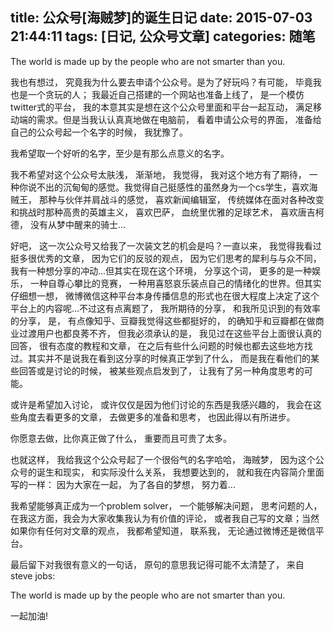 title: 公众号[海贼梦]的诞生日记
date: 2015-07-03 21:44:11
tags: [日记, 公众号文章]
categories: 随笔
---

The world is made up by the people who are not smarter than you.

<!-- more -->

我也有想过， 究竟我为什么要去申请个公众号。是为了好玩吗？有可能， 毕竟我也是一个贪玩的人； 我最近自己搭建的一个网站也准备上线了， 是一个模仿twitter式的平台， 我的本意其实是想在这个公众号里面和平台一起互动， 满足移动端的需求。但是当我认认真真地做在电脑前， 看着申请公众号的界面， 准备给自己的公众号起一个名字的时候，
我犹豫了。

我希望取一个好听的名字，至少是有那么点意义的名字。

我不希望对这个公众号太肤浅， 渐渐地， 我觉得， 我对这个地方有了期待， 一种你说不出的沉甸甸的感觉。我觉得自己挺感性的虽然身为一个cs学生，喜欢海贼王， 那种与伙伴并肩战斗的感觉， 喜欢新闻编辑室， 传统媒体在面对各种改变和挑战时那种高贵的英雄主义， 喜欢巴萨， 血统里优雅的足球艺术， 喜欢唐吉柯德， 没有从梦中醒来的骑士...

好吧， 这一次公众号又给我了一次装文艺的机会是吗？一直以来， 我觉得我看过挺多很优秀的文章， 因为它们的反驳的观点， 因为它们思考的犀利与与众不同， 我有一种想分享的冲动...但其实在现在这个环境， 分享这个词， 更多的是一种娱乐， 一种自尊心攀比的竞赛， 一种用喜怒哀乐装点自己的情绪化的世界。但其实仔细想一想， 微博微信这种平台本身传播信息的形式也在很大程度上决定了这个平台上的内容呢...不过这有点离题了， 我所期待的分享， 和我所见识到的有效率的分享， 是， 有点像知乎、豆瓣我觉得这些都挺好的， 的确知乎和豆瓣都在做商业过渡用户也都良莠不齐， 但我必须承认的是， 我见过在这些平台上面很认真的回答， 很有态度的教程和文章， 在之后有些什么问题的时候也都去这些地方找过。其实并不是说我在看到这分享的时候真正学到了什么， 而是我在看他们的某些回答或是讨论的时候， 被某些观点启发到了， 让我有了另一种角度思考的可能。

或许是希望加入讨论， 或许仅仅是因为他们讨论的东西是我感兴趣的， 我会在这些角度去看更多的文章， 去做更多的准备和思考， 也因此得以有所进步。

你愿意去做，比你真正做了什么， 重要而且可贵了太多。

也就这样， 我给我这个公众号起了一个很俗气的名字哈哈， 海贼梦， 因为这个公众号的诞生和现实， 和实际没什么关系， 我想要达到的， 就和我在内容简介里面写的一样： 因为大家在一起， 为了各自的梦想， 努力着...

我希望能够真正成为一个problem solver， 一个能够解决问题， 思考问题的人，在我这方面，我会为大家收集我认为有价值的评论， 或者我自己写的文章；当然如果你有任何对文章的观点， 我都希望知道， 联系我， 无论通过微博还是微信平台。

最后留下对我很有意义的一句话， 原句的意思我记得可能不太清楚了， 来自 steve jobs:

The world is made up by the people who are not smarter than you.

一起加油!
